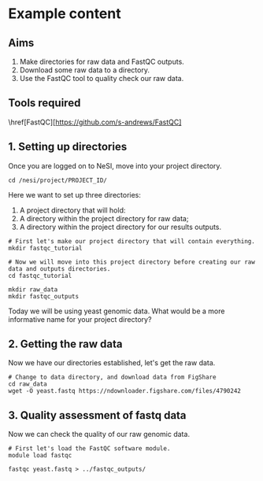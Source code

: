 # Example content

## Aims
1. Make directories for raw data and FastQC outputs.
2. Download some raw data to a directory.
3. Use the FastQC tool to quality check our raw data.

## Tools required
\href[FastQC][https://github.com/s-andrews/FastQC]

## 1. Setting up directories

Once you are logged on to NeSI, move into your project directory.
```
cd /nesi/project/PROJECT_ID/
```

Here we want to set up three directories:
1. A project directory that will hold: 
  2. A directory within the project directory for raw data;
  3. A directory within the project directory for our results outputs.

```
# First let's make our project directory that will contain everything.
mkdir fastqc_tutorial

# Now we will move into this project directory before creating our raw data and outputs directories.
cd fastqc_tutorial

mkdir raw_data
mkdir fastqc_outputs
```

Today we will be using yeast genomic data. What would be a more informative name for your project directory?

## 2. Getting the raw data

Now we have our directories established, let's get the raw data.
```
# Change to data directory, and download data from FigShare
cd raw_data
wget -O yeast.fastq https://ndownloader.figshare.com/files/4790242
```

## 3. Quality assessment of fastq data

Now we can check the quality of our raw genomic data.

```
# First let's load the FastQC software module.
module load fastqc

fastqc yeast.fastq > ../fastqc_outputs/
```
